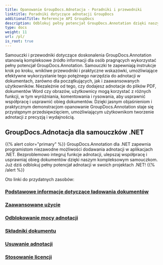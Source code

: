 ```yaml
---
title: Opanowanie GroupDocs.Adnotacja - Poradniki i przewodniki
linktitle: Poradniki dotyczące adnotacji GroupDocs
additionalTitle: Referencje API GroupDocs
description: Odblokuj pełny potencjał GroupDocs.Annotation dzięki naszym samouczkom. Usprawnij współpracę i usprawnij przepływ pracy dzięki kompleksowym przewodnikom i wskazówkom.
type: docs
weight: 11
url: /pl/
is_root: true
---
```


Samouczki i przewodniki dotyczące doskonalenia GroupDocs.Annotation stanowią kompleksowe źródło informacji dla osób pragnących wykorzystać pełny potencjał GroupDocs.Annotation. Samouczki te zapewniają instrukcje krok po kroku, wnikliwe przewodniki i praktyczne wskazówki, umożliwiające efektywne wykorzystanie tego potężnego narzędzia do adnotacji w dokumentach, zarówno dla początkujących, jak i zaawansowanych użytkowników. Niezależnie od tego, czy dodajesz adnotacje do plików PDF, dokumentów Word czy obrazów, użytkownicy mogą korzystać z różnych funkcji, w tym wyróżniania, komentowania i rysowania, aby usprawnić współpracę i usprawnić obieg dokumentów. Dzięki jasnym objaśnieniom i praktycznym demonstracjom opanowanie GroupDocs.Annotation staje się przystępnym przedsięwzięciem, umożliwiającym użytkownikom tworzenie adnotacji z precyzją i wydajnością.

## GroupDocs.Adnotacja dla samouczków .NET
{{% alert color="primary" %}}
GroupDocs.Annotation dla .NET zapewnia programistom niezawodne możliwości dodawania adnotacji w aplikacjach .NET. Bezproblemowo integruj funkcje adnotacji, ulepszaj współpracę i usprawniaj obieg dokumentów dzięki naszym kompleksowym samouczkom. Już dziś odblokuj pełny potencjał adnotacji w swoich projektach .NET!
{{% /alert %}}

Oto linki do przydatnych zasobów:
 
### [Podstawowe informacje dotyczące ładowania dokumentów](./net/document-loading-essentials/)
### [Zaawansowane użycie](./net/advanced-usage/)
### [Odblokowanie mocy adnotacji](./net/unlocking-annotation-power/)
### [Składniki dokumentu](./net/document-components/)
### [Usuwanie adnotacji](./net/removing-annotations/)
### [Stosowanie licencji](./net/applying-licenses/)



